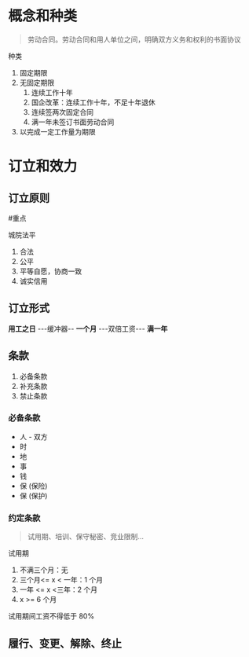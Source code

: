 # 概念和种类

> 劳动合同。劳动合同和用人单位之间，明确双方义务和权利的书面协议

种类

1. 固定期限
2. 无固定期限
	1. 连续工作十年
	2. 国企改革：连续工作十年，不足十年退休
	3. 连续签两次固定合同
	4. 满一年未签订书面劳动合同
3. 以完成一定工作量为期限

# 订立和效力

## 订立原则

#重点

城院法平

1. 合法
2. 公平
3. 平等自愿，协商一致
4. 诚实信用

## 订立形式

**用工之日** ---缓冲器-- **一个月** ---双倍工资--- **满一年**

## 条款

1. 必备条款
2. 补充条款
3. 禁止条款


### 必备条款

- 人 - 双方
- 时
- 地
- 事
- 钱
- 保 (保险)
- 保 (保护)

### 约定条款

> 试用期、培训、保守秘密、竞业限制...

试用期

1. 不满三个月：无
2. 三个月<= x < 一年：1 个月
3. 一年 <= x <三年：2 个月
4. x >= 6 个月

试用期间工资不得低于 80%

## 履行、变更、解除、终止



